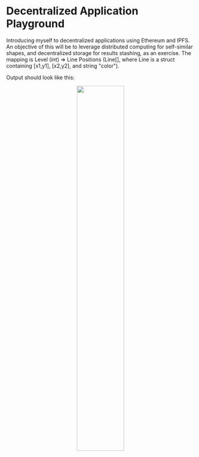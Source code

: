 # Decentralized Application Playground
Introducing myself to decentralized applications using Ethereum and IPFS. An objective of this will be to leverage distributed computing for self-similar shapes, and decentralized storage for results stashing, as an exercise. The mapping is Level (int) => Line Positions (Line[], where Line is a struct containing [x1,y1], [x2,y2], and string "color"). 

Output should look like this: 

<p align="center">
  <img src="https://storage.googleapis.com/imageexamples/koch-img.png" width=50%/>
</p>
